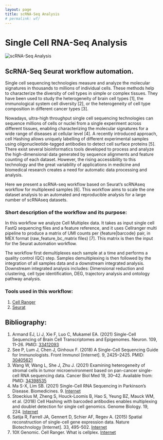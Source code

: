 ```yaml
---
layout: page
title: scRNA-Seq Analysis
# permalink: wf/
---
```


# Single Cell RNA-Seq Analysis

![scRNA-Seq Analysis](/wf/WF04_scRNASeq_workflow_ver03.jpg "scRNASeq Analysis")


## ScRNA-Seq Seurat workflow automation.

Single cell sequencing technologies measure and analyze the molecular signatures in thousands to millions of individual cells. These methods help to characterize the diversity of cell types in simple or complex tissues. 
They have been used to study the heterogeneity of brain cell types [1], the immunological system cell diversity [2], or the heterogeneity of cell type composition in different cancer types [3]. 
<BR>

Nowadays, ultra-high throughput single cell sequencing technologies can sequence millions of cells or nuclei from a single experiment across different tissues, enabling characterizing the molecular signatures for a wide range of diseases at cellular level [4]. A recently introduced approach, cell Hashing allows uniquely labelling of different experimental samples using oligonucleotide-tagged antibodies to detect cell surface proteins [5]. There exist several bioinformatics tools developed to process and analyze the high-dimensional data generated by sequence alignments and feature counting of each dataset. However, the rising accessibility to this technology and the great variability of applications in medicine and biomedical research creates a need for automatic data processing and analysis.

Here we present a scRNA-seq workflow based on Seurat’s scRNAseq workflow for multiplexed samples [6]. This workflow aims to scale the one dataset analysis to an automated and reproducible analysis for a large number of scRNAseq datasets.

### Short description of the workflow and its purpose:


In this workflow we analyze Cell Multiplex data. It takes as input single cell FastQ sequencing files and a feature reference, and it uses Cellranger multi pipeline to produce a matrix of UMI counts per {feature|barcode} pair, in MEX format (raw_feature_bc_matrix files) [7]. 
This matrix is then the input for the Seurat automation workflow.
<BR>

The workflow first demultiplexes each sample at a time and performs a quality control (QC) step. Samples demultiplexing is then followed by the integration of all samples data and a downstream integrated analysis.
Downstream integrated analysis includes: Dimensional reduction and clustering, cell type identification, DEG, trajectory analysis and ontology pathway analysis.

### Tools used in this workflow:

1. [Cell Ranger](https://support.10xgenomics.com/single-cell-gene-expression/software/pipelines/latest/what-is-cell-ranger)
2. [Seurat](https://satijalab.org/seurat/)


## Bibliography:

1. Armand EJ, Li J, Xie F, Luo C, Mukamel EA. (2021) Single-Cell Sequencing of Brain Cell Transcriptomes and Epigenomes. Neuron. 109, 11–26. PMID: [33412093](https://pubmed.ncbi.nlm.nih.gov/33412093)
2. See P, Lum J, Chen J, Ginhoux F. (2018) A Single-Cell Sequencing Guide for Immunologists. Front Immunol [Internet]. 9, 2425–2425. PMID: [30405621](https://pubmed.ncbi.nlm.nih.gov/30405621)
3. Wang W, Wang L, She J, Zhu J. (2021) Examining heterogeneity of stromal cells in tumor microenvironment based on pan-cancer single-cell RNA sequencing data. Cancer Biol Med 19, 30–42. Available from: PMID: [34398535](https://pubmed.ncbi.nlm.nih.gov/34398535)
4. Ma S-X, Lim SB. (2021) Single-Cell RNA Sequencing in Parkinson’s Disease. Biomedicines. 9. [Internet](https://www.mdpi.com/2227-9059/9/4/368)
5. Stoeckius M, Zheng S, Houck-Loomis B, Hao S, Yeung BZ, Mauck WM, et al. (2018) Cell Hashing with barcoded antibodies enables multiplexing and doublet detection for single cell genomics. Genome Biology. 19, 224. [Internet](https://doi.org/10.1186/s13059-018-1603-1)
6. Satija R, Farrell JA, Gennert D, Schier AF, Regev A. (2015) Spatial reconstruction of single-cell gene expression data. Nature Biotechnology [Internet]. 33, 495–502. [Internet](https://doi.org/10.1038/nbt.3192)
7. 10X Genomic. Cell Ranger. What is cellplex. [Internet](https://support.10xgenomics.com/single-cell-gene-expression/software/pipelines/latest/what-is-cellplex)
 


